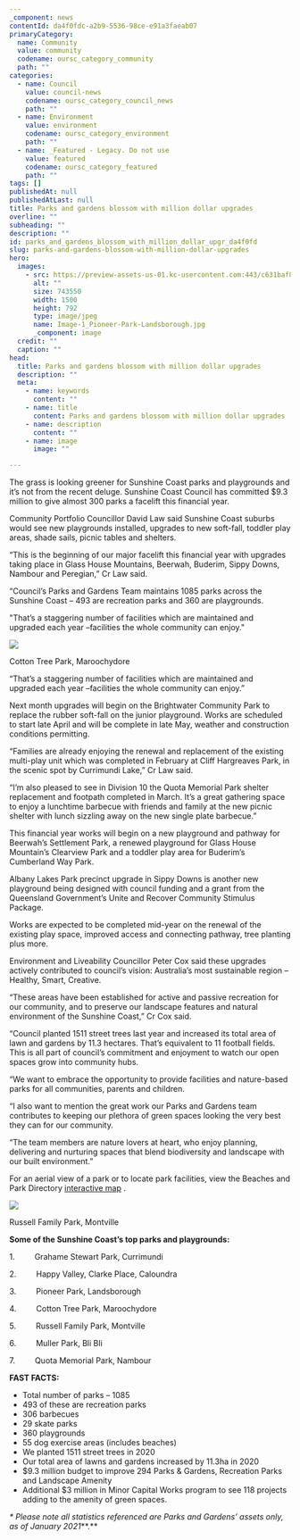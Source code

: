 ```yaml
---
_component: news
contentId: da4f0fdc-a2b9-5536-98ce-e91a3faeab07
primaryCategory:
  name: Community
  value: community
  codename: oursc_category_community
  path: ""
categories:
  - name: Council
    value: council-news
    codename: oursc_category_council_news
    path: ""
  - name: Environment
    value: environment
    codename: oursc_category_environment
    path: ""
  - name: _Featured - Legacy. Do not use
    value: featured
    codename: oursc_category_featured
    path: ""
tags: []
publishedAt: null
publishedAtLast: null
title: Parks and gardens blossom with million dollar upgrades
overline: ""
subheading: ""
description: ""
id: parks_and_gardens_blossom_with_million_dollar_upgr_da4f0fd
slug: parks-and-gardens-blossom-with-million-dollar-upgrades
hero:
  images:
    - src: https://preview-assets-us-01.kc-usercontent.com:443/c631baf8-1b46-001f-580c-d0001b68b4a8/3f8c80f0-b331-456a-ba65-1fe29e2ea091/Image-1_Pioneer-Park-Landsborough.jpg
      alt: ""
      size: 743550
      width: 1500
      height: 792
      type: image/jpeg
      name: Image-1_Pioneer-Park-Landsborough.jpg
      _component: image
  credit: ""
  caption: ""
head:
  title: Parks and gardens blossom with million dollar upgrades
  description: ""
  meta:
    - name: keywords
      content: ""
    - name: title
      content: Parks and gardens blossom with million dollar upgrades
    - name: description
      content: ""
    - name: image
      image: ""

---
```

The grass is looking greener for Sunshine Coast parks and playgrounds and it’s not from the recent deluge. Sunshine Coast Council has committed $9.3 million to give almost 300 parks a facelift this financial year.

Community Portfolio Councillor David Law said Sunshine Coast suburbs would see new playgrounds installed, upgrades to new soft-fall, toddler play areas, shade sails, picnic tables and shelters.

“This is the beginning of our major facelift this financial year with upgrades taking place in Glass House Mountains, Beerwah, Buderim, Sippy Downs, Nambour and Peregian,” Cr Law said.

“Council’s Parks and Gardens Team maintains 1085 parks across the Sunshine Coast – 493 are recreation parks and 360 are playgrounds.

"That’s a staggering number of facilities which are maintained and upgraded each year –facilities the whole community can enjoy."

![](https://preview-assets-us-01.kc-usercontent.com:443/c631baf8-1b46-001f-580c-d0001b68b4a8/f632a9b1-c858-43e3-97d8-d0150e97fdd4/Image-3_Cotton-Tree-Park-Maroochydore-1024x683.jpg)

Cotton Tree Park, Maroochydore

“That’s a staggering number of facilities which are maintained and upgraded each year –facilities the whole community can enjoy.”

Next month upgrades will begin on the Brightwater Community Park to replace the rubber soft-fall on the junior playground. Works are scheduled to start late April and will be complete in late May, weather and construction conditions permitting.

“Families are already enjoying the renewal and replacement of the existing multi-play unit which was completed in February at Cliff Hargreaves Park, in the scenic spot by Currimundi Lake,” Cr Law said.

“I’m also pleased to see in Division 10 the Quota Memorial Park shelter replacement and footpath completed in March. It’s a great gathering space to enjoy a lunchtime barbecue with friends and family at the new picnic shelter with lunch sizzling away on the new single plate barbecue.”

This financial year works will begin on a new playground and pathway for Beerwah’s Settlement Park, a renewed playground for Glass House Mountain’s Clearview Park and a toddler play area for Buderim’s Cumberland Way Park.

Albany Lakes Park precinct upgrade in Sippy Downs is another new playground being designed with council funding and a grant from the Queensland Government’s Unite and Recover Community Stimulus Package.

Works are expected to be completed mid-year on the renewal of the existing play space, improved access and connecting pathway, tree planting plus more.

Environment and Liveability Councillor Peter Cox said these upgrades actively contributed to council’s vision: Australia’s most sustainable region – Healthy, Smart, Creative.

“These areas have been established for active and passive recreation for our community, and to preserve our landscape features and natural environment of the Sunshine Coast,” Cr Cox said.

“Council planted 1511 street trees last year and increased its total area of lawn and gardens by 11.3 hectares. That’s equivalent to 11 football fields. This is all part of council’s commitment and enjoyment to watch our open spaces grow into community hubs.

“We want to embrace the opportunity to provide facilities and nature-based parks for all communities, parents and children.

“I also want to mention the great work our Parks and Gardens team contributes to keeping our plethora of green spaces looking the very best they can for our community.

“The team members are nature lovers at heart, who enjoy planning, delivering and nurturing spaces that blend biodiversity and landscape with our built environment.”

For an aerial view of a park or to locate park facilities, view the Beaches and Park Directory [interactive map](https://scrc.maps.arcgis.com/apps/webappviewer/index.html?id=5b5c4eee598040a1948753eac0569feb)
. 

![](https://preview-assets-us-01.kc-usercontent.com:443/c631baf8-1b46-001f-580c-d0001b68b4a8/ed1ac4ce-3520-4829-b460-fa54c58a68bf/Image-2_Russell-Family-Park-Montville-683x1024.jpg)

Russell Family Park, Montville

**Some of the Sunshine Coast’s top parks and playgrounds:**

1.         Grahame Stewart Park, Currimundi

2.         Happy Valley, Clarke Place, Caloundra

3.         Pioneer Park, Landsborough

4.         Cotton Tree Park, Maroochydore

5.         Russell Family Park, Montville

6.         Muller Park, Bli Bli

7.         Quota Memorial Park, Nambour

**FAST FACTS:**

*   Total number of parks – 1085
*   493 of these are recreation parks
*   306 barbecues
*   29 skate parks
*   360 playgrounds
*   55 dog exercise areas (includes beaches)
*   We planted 1511 street trees in 2020
*   Our total area of lawns and gardens increased by 11.3ha in 2020
*   $9.3 million budget to improve 294 Parks & Gardens, Recreation Parks and Landscape Amenity
*   Additional $3 million in Minor Capital Works program to see 118 projects adding to the amenity of green spaces.

*\* Please note all statistics referenced are Parks and Gardens’ assets only, as of January 2021***.**

